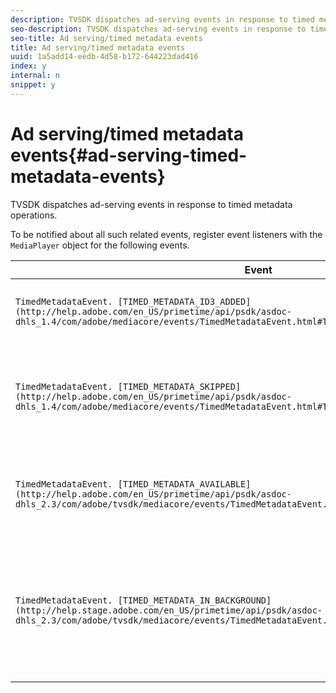 ```yaml
---
description: TVSDK dispatches ad-serving events in response to timed metadata operations.
seo-description: TVSDK dispatches ad-serving events in response to timed metadata operations.
seo-title: Ad serving/timed metadata events
title: Ad serving/timed metadata events
uuid: 1a5add14-eedb-4d58-b172-644223dad416
index: y
internal: n
snippet: y
---
```


# Ad serving/timed metadata events{#ad-serving-timed-metadata-events}

TVSDK dispatches ad-serving events in response to timed metadata operations.

 To be notified about all such related events, register event listeners with the `MediaPlayer` object for the following events. 

|  Event  | Meaning  |
|---|---|
| `TimedMetadataEvent. [TIMED_METADATA_ID3_ADDED](http://help.adobe.com/en_US/primetime/api/psdk/asdoc-dhls_1.4/com/adobe/mediacore/events/TimedMetadataEvent.html#TIMED_METADATA_ID3_ADDED)`  | An ID3 timed metadata was processed.  |
| `TimedMetadataEvent. [TIMED_METADATA_SKIPPED](http://help.adobe.com/en_US/primetime/api/psdk/asdoc-dhls_1.4/com/adobe/mediacore/events/TimedMetadataEvent.html#TIMED_METADATA_SKIPPED)`  | A timed metadata was processed and no opportunity was detected.  |
| `TimedMetadataEvent. [TIMED_METADATA_AVAILABLE](http://help.adobe.com/en_US/primetime/api/psdk/asdoc-dhls_2.3/com/adobe/tvsdk/mediacore/events/TimedMetadataEvent.html#TIMED_METADATA_AVAILABLE)`  | Timed metadata is available and no opportunity was detected.  |
| `TimedMetadataEvent. [TIMED_METADATA_IN_BACKGROUND](http://help.stage.adobe.com/en_US/primetime/api/psdk/asdoc-dhls_2.3/com/adobe/tvsdk/mediacore/events/TimedMetadataEvent.html#TIMED_METADATA_IN_BACKGROUND)`  | Timed metadata was processed and no opportunity was detected in the background manifest.  |

